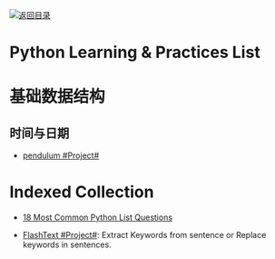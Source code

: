 [![返回目录](https://user-images.githubusercontent.com/5803001/38079637-ff0abcf0-3371-11e8-9b76-ad651620afc7.jpg)](https://github.com/wx-chevalier/Awesome-Lists)

# Python Learning & Practices List

# 基础数据结构

## 时间与日期

* [pendulum #Project# ](https://github.com/sdispater/pendulum)

# Indexed Collection

* [18 Most Common Python List Questions](https://www.datacamp.com/community/tutorials/18-most-common-python-list-questions-learn-python#gs.gZLIerk)

* [FlashText #Project#](https://github.com/vi3k6i5/flashtext): Extract Keywords from sentence or Replace keywords in sentences.

